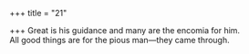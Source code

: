 +++
title = "21"

+++
Great is his guidance and many are the encomia for him.  
All good things are for the pious man—they came through.  
